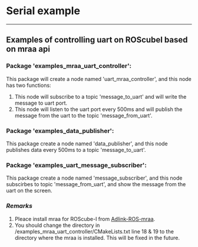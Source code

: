 # Serial example
----
## Examples of controlling uart on ROScubeI based on mraa api

### Package 'examples_mraa_uart_controller':
This package will create a node named 'uart_mraa_controller', and this node has two functions:
1. This node will subscribe to a topic 'message_to_uart' and will write the message to uart port. 
2. This node will listen to the uart port every 500ms and will publish the message from the uart to the topic 'message_from_uart'.

### Package 'examples_data_publisher':
This package create a node named 'data_publisher', and this node publishes data every 500ms to a topic 'message_to_uart'.

### Package 'examples_uart_message_subscriber':
This package create a node named 'message_subscriber', and this node subscirbes to topic 'message_from_uart', and show the message from the uart on the screen.

### *Remarks*
1. Pleace install mraa for ROScube-I from [Adlink-ROS-mraa](https://github.com/Adlink-ROS/mraa.git).
2. You should change the directory in /examples_mraa_uart_controller/CMakeLists.txt line 18 & 19 to the directory where the mraa is installed. This will be fixed in the future.


